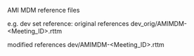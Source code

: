 AMI MDM reference files

e.g. dev set reference:
original references
dev_orig/AMIMDM-<Meeting_ID>.rttm

modified references
dev/AMIMDM-<Meeting_ID>.rttm
